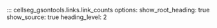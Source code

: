 ::: cellseg_gsontools.links.link_counts
    options:
      show_root_heading: true
      show_source: true
      heading_level: 2
